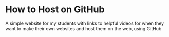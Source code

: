 # How to Host on GitHub
A simple website for my students with links to helpful videos for when they want to make their own websites and host them on the web, using GitHub
